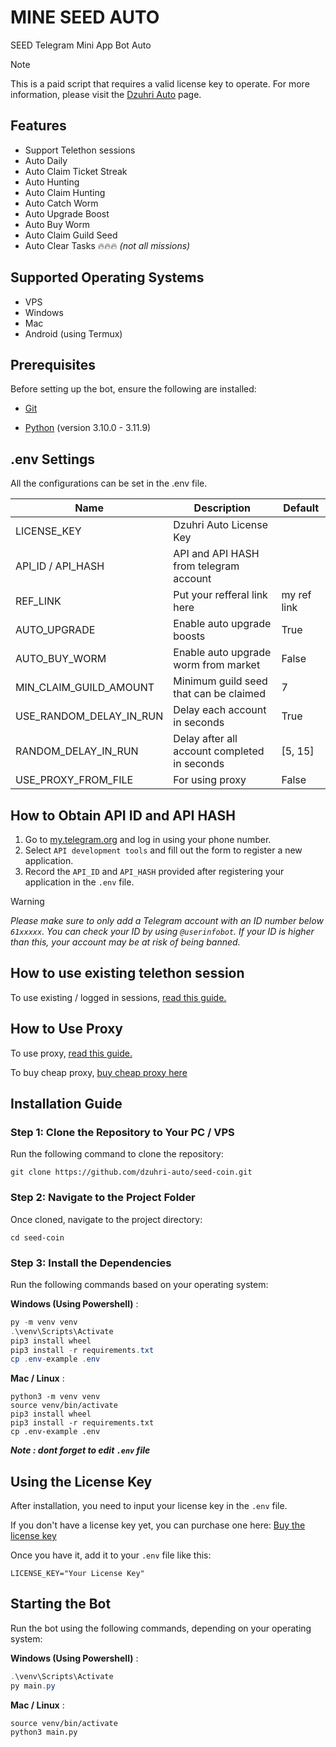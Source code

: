 # MINE SEED AUTO

SEED Telegram Mini App Bot Auto

> [!NOTE]
> This is a paid script that requires a valid license key to operate. For more information, please visit the [Dzuhri Auto](https://irhamdz.notion.site/Dzuhri-Auto-10f53e55353080f98fbae250bd7172d1) page.

## Features

- Support Telethon sessions
- Auto Daily
- Auto Claim Ticket Streak
- Auto Hunting
- Auto Claim Hunting
- Auto Catch Worm
- Auto Upgrade Boost
- Auto Buy Worm
- Auto Claim Guild Seed
- Auto Clear Tasks 🔥🔥🔥 *(not all missions)*

## Supported Operating Systems

- VPS
- Windows
- Mac
- Android (using Termux)

## Prerequisites

Before setting up the bot, ensure the following are installed:

- [Git](https://git-scm.com/downloads)

- [Python](https://www.python.org/downloads/) (version 3.10.0 - 3.11.9)

## .env Settings

All the configurations can be set in the .env file.

| Name                    | Description                                  | Default     |
| ----------------------- | -------------------------------------------- | ----------- |
| LICENSE_KEY             | Dzuhri Auto License Key                      |             |
| API_ID / API_HASH       | API and API HASH from telegram account       |             |
| REF_LINK                | Put your refferal link here                  | my ref link |
| AUTO_UPGRADE            | Enable auto upgrade boosts                   | True        |
| AUTO_BUY_WORM           | Enable auto upgrade worm from market         | False       |
| MIN_CLAIM_GUILD_AMOUNT  | Minimum guild seed that can be claimed       | 7           |
| USE_RANDOM_DELAY_IN_RUN | Delay each account in seconds                | True        |
| RANDOM_DELAY_IN_RUN     | Delay after all account completed in seconds | [5, 15]     |
| USE_PROXY_FROM_FILE     | For using proxy                              | False       |

## How to Obtain API ID and API HASH

1. Go to [my.telegram.org](https://my.telegram.org/) and log in using your phone number.
2. Select `API development tools` and fill out the form to register a new application.
3. Record the `API_ID` and `API_HASH` provided after registering your application in the `.env` file.

> [!WARNING]
> *Please make sure to only add a Telegram account with an ID number below `61xxxxx`. You can check your ID by using `@userinfobot`. If your ID is higher than this, your account may be at risk of being banned.*

<!-- ## How to obtain and use Query ID

To get the Query ID, [read this guide.](https://irhamdz.notion.site/Tutorial-Get-Query-ID-f415621d4a9843d2a7a9ad2cfb9abeb4?pvs=74)

Once you have the Query ID, add it to the `query_ids.txt` file.</br>
If you're using multiple accounts, simply add each query ID on a new line, like this:

```bash
query_id=xxxxxxxxx-User1
query_id=xxxxxxxxx-User2
``` -->

## How to use existing telethon session

To use existing / logged in sessions, [read this guide.](https://irhamdz.notion.site/Use-existing-telethon-sessions-11f53e55353080bc968ee5ee446e7d2b?pvs=74)

## How to Use Proxy

To use proxy, [read this guide.](https://irhamdz.notion.site/Use-Proxy-11153e553530807aaa14fdfde425723c?pvs=74)

To buy cheap proxy, [buy cheap proxy here](https://proxy-seller.com/?partner=QJGZSHEU86WI9Y)

## Installation Guide

### Step 1: Clone the Repository to Your PC / VPS

Run the following command to clone the repository:

```shell
git clone https://github.com/dzuhri-auto/seed-coin.git
```

### Step 2: Navigate to the Project Folder

Once cloned, navigate to the project directory:

```shell
cd seed-coin
```

### Step 3: Install the Dependencies

Run the following commands based on your operating system:

**Windows (Using Powershell)** :

```powershell
py -m venv venv
.\venv\Scripts\Activate
pip3 install wheel
pip3 install -r requirements.txt
cp .env-example .env
```

**Mac / Linux** :

```shell
python3 -m venv venv
source venv/bin/activate
pip3 install wheel
pip3 install -r requirements.txt
cp .env-example .env
```

***Note : dont forget to edit `.env` file***

## Using the License Key

After installation, you need to input your license key in the `.env` file.

If you don't have a license key yet, you can purchase one here: [Buy the license key](https://irhamdz.notion.site/Dzuhri-Auto-10f53e55353080f98fbae250bd7172d1)

Once you have it, add it to your `.env` file like this:

```note
LICENSE_KEY="Your License Key"
```

## Starting the Bot

Run the bot using the following commands, depending on your operating system:

**Windows (Using Powershell)** :

```powershell
.\venv\Scripts\Activate
py main.py
```

**Mac / Linux** :

```shell
source venv/bin/activate
python3 main.py
```

